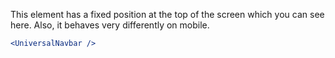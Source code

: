 This element has a fixed position at the top of the screen which you can see here. Also, it behaves very differently on mobile.

```jsx
<UniversalNavbar />
```
